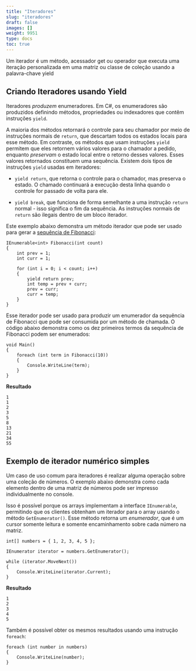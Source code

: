 ```yaml
---
title: "Iteradores"
slug: "iteradores"
draft: false
images: []
weight: 9951
type: docs
toc: true
---
```


Um iterador é um método, acessador get ou operador que executa uma iteração personalizada em uma matriz ou classe de coleção usando a palavra-chave yield

## Criando Iteradores usando Yield
Iteradores *produzem* enumeradores. Em C#, os enumeradores são produzidos definindo métodos, propriedades ou indexadores que contêm instruções `yield`.

A maioria dos métodos retornará o controle para seu chamador por meio de instruções normais de `return`, que descartam todos os estados locais para esse método. Em contraste, os métodos que usam instruções `yield` permitem que eles retornem vários valores para o chamador a pedido, enquanto *preservam* o estado local entre o retorno desses valores. Esses valores retornados constituem uma sequência. Existem dois tipos de instruções `yield` usadas em iteradores:

- `yield return`, que retorna o controle para o chamador, mas preserva o estado. O chamado continuará a execução desta linha quando o controle for passado de volta para ele.

- `yield break`, que funciona de forma semelhante a uma instrução `return` normal - isso significa o fim da sequência. As instruções normais de `return` são ilegais dentro de um bloco iterador.


Este exemplo abaixo demonstra um método iterador que pode ser usado para gerar a [sequência de Fibonacci][1]:

    IEnumerable<int> Fibonacci(int count)
    {
        int prev = 1;
        int curr = 1;
        
        for (int i = 0; i < count; i++)
        {
            yield return prev;
            int temp = prev + curr;
            prev = curr;
            curr = temp;
        }
    }

Esse iterador pode ser usado para produzir um enumerador da sequência de Fibonacci que pode ser consumida por um método de chamada. O código abaixo demonstra como os dez primeiros termos da sequência de Fibonacci podem ser enumerados:

    void Main()
    {
        foreach (int term in Fibonacci(10))
        {
            Console.WriteLine(term);
        }
    }

**Resultado**

    1
    1
    2
    3
    5
    8
    13
    21
    34
    55

[1]: https://en.wikipedia.org/wiki/Fibonacci_number

## Exemplo de iterador numérico simples

Um caso de uso comum para iteradores é realizar alguma operação sobre uma coleção de números. O exemplo abaixo demonstra como cada elemento dentro de uma matriz de números pode ser impresso individualmente no console.

Isso é possível porque os arrays implementam a interface `IEnumerable`, permitindo que os clientes obtenham um iterador para o array usando o método `GetEnumerator()`. Esse método retorna um *enumerador*, que é um cursor somente leitura e somente encaminhamento sobre cada número na matriz.

    int[] numbers = { 1, 2, 3, 4, 5 };

    IEnumerator iterator = numbers.GetEnumerator();

    while (iterator.MoveNext())
    {
        Console.WriteLine(iterator.Current);
    }

**Resultado**

    1
    2
    3
    4
    5

Também é possível obter os mesmos resultados usando uma instrução `foreach`:

    foreach (int number in numbers)
    {
        Console.WriteLine(number);
    }



